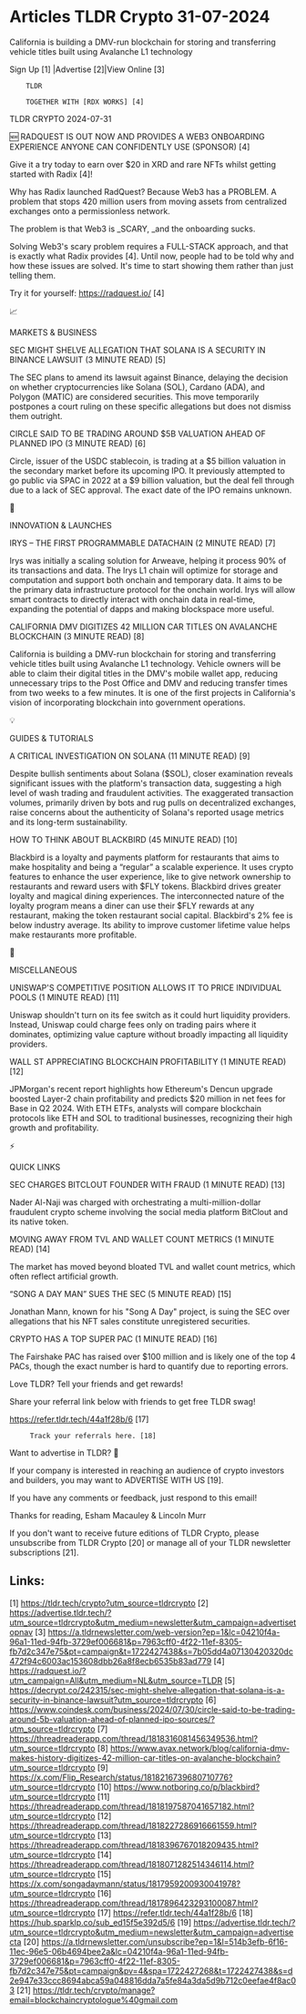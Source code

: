 # Articles TLDR Crypto 31-07-2024

California is building a DMV-run blockchain for storing and
transferring vehicle titles built using Avalanche L1 technology  

 Sign Up [1] |Advertise [2]|View Online [3] 

		TLDR 

		TOGETHER WITH [RDX WORKS] [4]

TLDR CRYPTO 2024-07-31

 🆕 RADQUEST IS OUT NOW AND PROVIDES A WEB3 ONBOARDING EXPERIENCE
ANYONE CAN CONFIDENTLY USE (SPONSOR) [4] 

 Give it a try today to earn over $20 in XRD and rare NFTs whilst
getting started with Radix [4]!

Why has Radix launched RadQuest? Because Web3 has a PROBLEM. A problem
that stops 420 million users from moving assets from centralized
exchanges onto a permissionless network.

The problem is that Web3 is _SCARY, _and the onboarding sucks.

Solving Web3's scary problem requires a FULL-STACK approach, and that
is exactly what Radix provides [4]. Until now, people had to be told
why and how these issues are solved. It's time to start showing them
rather than just telling them.

Try it for yourself: https://radquest.io/ [4]

📈 

MARKETS & BUSINESS

 SEC MIGHT SHELVE ALLEGATION THAT SOLANA IS A SECURITY IN BINANCE
LAWSUIT (3 MINUTE READ) [5] 

 The SEC plans to amend its lawsuit against Binance, delaying the
decision on whether cryptocurrencies like Solana (SOL), Cardano (ADA),
and Polygon (MATIC) are considered securities. This move temporarily
postpones a court ruling on these specific allegations but does not
dismiss them outright. 

 CIRCLE SAID TO BE TRADING AROUND $5B VALUATION AHEAD OF PLANNED IPO
(3 MINUTE READ) [6] 

 Circle, issuer of the USDC stablecoin, is trading at a $5 billion
valuation in the secondary market before its upcoming IPO. It
previously attempted to go public via SPAC in 2022 at a $9 billion
valuation, but the deal fell through due to a lack of SEC approval.
The exact date of the IPO remains unknown. 

🚀 

INNOVATION & LAUNCHES

 IRYS – THE FIRST PROGRAMMABLE DATACHAIN (2 MINUTE READ) [7] 

 Irys was initially a scaling solution for Arweave, helping it process
90% of its transactions and data. The Irys L1 chain will optimize for
storage and computation and support both onchain and temporary data.
It aims to be the primary data infrastructure protocol for the onchain
world. Irys will allow smart contracts to directly interact with
onchain data in real-time, expanding the potential of dapps and making
blockspace more useful. 

 CALIFORNIA DMV DIGITIZES 42 MILLION CAR TITLES ON AVALANCHE
BLOCKCHAIN (3 MINUTE READ) [8] 

 California is building a DMV-run blockchain for storing and
transferring vehicle titles built using Avalanche L1 technology.
Vehicle owners will be able to claim their digital titles in the DMV's
mobile wallet app, reducing unnecessary trips to the Post Office and
DMV and reducing transfer times from two weeks to a few minutes. It is
one of the first projects in California's vision of incorporating
blockchain into government operations. 

💡 

GUIDES & TUTORIALS

 A CRITICAL INVESTIGATION ON SOLANA (11 MINUTE READ) [9] 

 Despite bullish sentiments about Solana ($SOL), closer examination
reveals significant issues with the platform's transaction data,
suggesting a high level of wash trading and fraudulent activities. The
exaggerated transaction volumes, primarily driven by bots and rug
pulls on decentralized exchanges, raise concerns about the
authenticity of Solana's reported usage metrics and its long-term
sustainability. 

 HOW TO THINK ABOUT BLACKBIRD (45 MINUTE READ) [10] 

 Blackbird is a loyalty and payments platform for restaurants that
aims to make hospitality and being a “regular” a scalable
experience. It uses crypto features to enhance the user experience,
like to give network ownership to restaurants and reward users with
$FLY tokens. Blackbird drives greater loyalty and magical dining
experiences. The interconnected nature of the loyalty program means a
diner can use their $FLY rewards at any restaurant, making the token
restaurant social capital. Blackbird's 2% fee is below industry
average. Its ability to improve customer lifetime value helps make
restaurants more profitable. 

🦄 

MISCELLANEOUS

 UNISWAP'S COMPETITIVE POSITION ALLOWS IT TO PRICE INDIVIDUAL POOLS (1
MINUTE READ) [11] 

 Uniswap shouldn't turn on its fee switch as it could hurt liquidity
providers. Instead, Uniswap could charge fees only on trading pairs
where it dominates, optimizing value capture without broadly impacting
all liquidity providers. 

 WALL ST APPRECIATING BLOCKCHAIN PROFITABILITY (1 MINUTE READ) [12] 

 JPMorgan's recent report highlights how Ethereum's Dencun upgrade
boosted Layer-2 chain profitability and predicts $20 million in net
fees for Base in Q2 2024. With ETH ETFs, analysts will compare
blockchain protocols like ETH and SOL to traditional businesses,
recognizing their high growth and profitability. 

⚡ 

QUICK LINKS

 SEC CHARGES BITCLOUT FOUNDER WITH FRAUD (1 MINUTE READ) [13] 

 Nader Al-Naji was charged with orchestrating a multi-million-dollar
fraudulent crypto scheme involving the social media platform BitClout
and its native token. 

 MOVING AWAY FROM TVL AND WALLET COUNT METRICS (1 MINUTE READ) [14] 

 The market has moved beyond bloated TVL and wallet count metrics,
which often reflect artificial growth. 

 “SONG A DAY MAN” SUES THE SEC (5 MINUTE READ) [15] 

 Jonathan Mann, known for his "Song A Day" project, is suing the SEC
over allegations that his NFT sales constitute unregistered
securities. 

 CRYPTO HAS A TOP SUPER PAC (1 MINUTE READ) [16] 

 The Fairshake PAC has raised over $100 million and is likely one of
the top 4 PACs, though the exact number is hard to quantify due to
reporting errors. 

Love TLDR? Tell your friends and get rewards!

 Share your referral link below with friends to get free TLDR swag! 

 https://refer.tldr.tech/44a1f28b/6 [17] 

		 Track your referrals here. [18] 

Want to advertise in TLDR? 📰

 If your company is interested in reaching an audience of crypto
investors and builders, you may want to ADVERTISE WITH US [19]. 

 If you have any comments or feedback, just respond to this email! 

Thanks for reading, 
Esham Macauley & Lincoln Murr 

If you don't want to receive future editions of TLDR Crypto, please
unsubscribe from TLDR Crypto [20] or manage all of your TLDR
newsletter subscriptions [21]. 

 

Links:
------
[1] https://tldr.tech/crypto?utm_source=tldrcrypto
[2] https://advertise.tldr.tech/?utm_source=tldrcrypto&utm_medium=newsletter&utm_campaign=advertisetopnav
[3] https://a.tldrnewsletter.com/web-version?ep=1&lc=04210f4a-96a1-11ed-94fb-3729ef006681&p=7963cff0-4f22-11ef-8305-fb7d2c347e75&pt=campaign&t=1722427438&s=7b05dd4a07130420320dc472f94c6003ac153608dbb26a8f8ecb6535b83ad779
[4] https://radquest.io/?utm_campaign=All&utm_medium=NL&utm_source=TLDR
[5] https://decrypt.co/242315/sec-might-shelve-allegation-that-solana-is-a-security-in-binance-lawsuit?utm_source=tldrcrypto
[6] https://www.coindesk.com/business/2024/07/30/circle-said-to-be-trading-around-5b-valuation-ahead-of-planned-ipo-sources/?utm_source=tldrcrypto
[7] https://threadreaderapp.com/thread/1818316081456349536.html?utm_source=tldrcrypto
[8] https://www.avax.network/blog/california-dmv-makes-history-digitizes-42-million-car-titles-on-avalanche-blockchain?utm_source=tldrcrypto
[9] https://x.com/Flip_Research/status/1818216739680710776?utm_source=tldrcrypto
[10] https://www.notboring.co/p/blackbird?utm_source=tldrcrypto
[11] https://threadreaderapp.com/thread/1818197587041657182.html?utm_source=tldrcrypto
[12] https://threadreaderapp.com/thread/1818227286916661559.html?utm_source=tldrcrypto
[13] https://threadreaderapp.com/thread/1818396767018209435.html?utm_source=tldrcrypto
[14] https://threadreaderapp.com/thread/1818071282514346114.html?utm_source=tldrcrypto
[15] https://x.com/songadaymann/status/1817959200930041978?utm_source=tldrcrypto
[16] https://threadreaderapp.com/thread/1817896423293100087.html?utm_source=tldrcrypto
[17] https://refer.tldr.tech/44a1f28b/6
[18] https://hub.sparklp.co/sub_ed15f5e392d5/6
[19] https://advertise.tldr.tech/?utm_source=tldrcrypto&utm_medium=newsletter&utm_campaign=advertisecta
[20] https://a.tldrnewsletter.com/unsubscribe?ep=1&l=514b3efb-6f16-11ec-96e5-06b4694bee2a&lc=04210f4a-96a1-11ed-94fb-3729ef006681&p=7963cff0-4f22-11ef-8305-fb7d2c347e75&pt=campaign&pv=4&spa=1722427268&t=1722427438&s=d2e947e33ccc8694abca59a048816dda7a5fe84a3da5d9b712c0eefae4f8ac03
[21] https://tldr.tech/crypto/manage?email=blockchaincryptologue%40gmail.com
